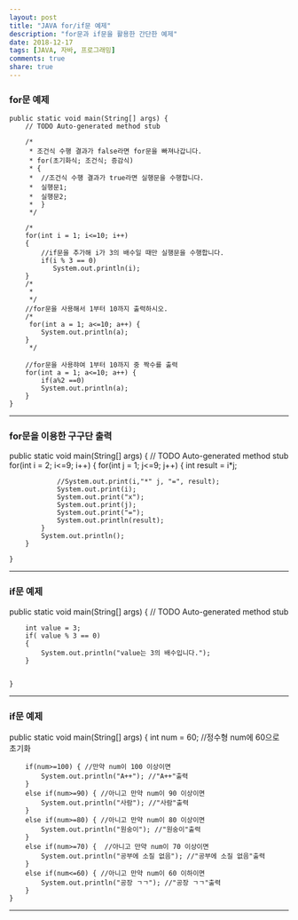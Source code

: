 ```yaml
---
layout: post
title: "JAVA for/if문 예제"
description: "for문과 if문을 활용한 간단한 예제"
date: 2018-12-17
tags: [JAVA, 자바, 프로그래밍]
comments: true
share: true
---
```


### for문 예제
    public static void main(String[] args) {
		// TODO Auto-generated method stub

		/*
		 * 조건식 수행 결과가 false라면 for문을 빠져나갑니다.
		 * for(초기화식; 조건식; 증감식)
		 * {
		 *  //조건식 수행 결과가 true라면 실행문을 수행합니다.
		 *  실행문1;
		 *  실행문2;
		 *  }
		 */

		/*
		for(int i = 1; i<=10; i++)
		{
			//if문을 추가해 i가 3의 배수일 때만 실행문을 수행합니다.
			if(i % 3 == 0)
			   System.out.println(i);
		}
		/*
		 *
		 */
		//for문을 사용해서 1부터 10까지 출력하시오.
		/*
		 for(int a = 1; a<=10; a++) {
			System.out.println(a);
		}
		 */

		//for문을 사용햐여 1부터 10까지 중 짝수를 출력
		for(int a = 1; a<=10; a++) {
			if(a%2 ==0)
			System.out.println(a);
		}
	}

--- 


### for문을 이용한 구구단 출력

public static void main(String[] args) {
		// TODO Auto-generated method stub
		for(int i = 2; i<=9; i++)
		{
			for(int j = 1; j<=9; j++)
			{
				int result = i*j;

				//System.out.print(i,"*" j, "=", result);
				System.out.print(i);
				System.out.print("x");
				System.out.print(j);
				System.out.print("=");
				System.out.println(result);
			}
			System.out.println();
		}

	}

--- 

### if문 예제
   public static void main(String[] args) {
		// TODO Auto-generated method stub

		int value = 3;
		if( value % 3 == 0)
		{
			System.out.println("value는 3의 배수입니다.");
		}


	}

--- 



### if문 예제
  
public static void main(String[] args) {
	    int num = 60; //정수형 num에 60으로 초기화

	    if(num>=100) { //만약 num이 100 이상이면
	    	System.out.println("A++"); //"A++"출력
	    }
	    else if(num>=90) { //아니고 만약 num이 90 이상이면
	    	System.out.println("사람"); //"사람"출력
	    }
	    else if(num>=80) { //아니고 만약 num이 80 이상이면
	    	System.out.println("원숭이"); //"원숭이"출력
	    }
	    else if(num>=70) {  //아니고 만약 num이 70 이상이면
	    	System.out.println("공부에 소질 없음"); //"공부에 소질 없음"출력
	    }
	    else if(num<=60) { //아니고 만약 num이 60 이하이면
	    	System.out.println("공장 ㄱㄱ"); //"공장 ㄱㄱ"출력
	    }
	}

--- 

